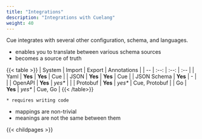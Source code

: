 ```yaml
---
title: "Integrations"
description: "Integrations with Cuelang"
weight: 40
---
```


Cue integrates with several other
configuration, schema, and languages.

- enables you to translate between various schema sources
- becomes a source of truth

{{< table >}}
| System      | Import                          | Export                          | Annotations   |
| --          | :--:                            | :--:                            | :--           |
| Yaml        | <b class="text-success">Yes</b> | <b class="text-success">Yes</b> | Cue           |
| JSON        | <b class="text-success">Yes</b> | <b class="text-success">Yes</b> | Cue           |
| JSON Schema | <b class="text-success">Yes</b> | -                               |               |
| OpenAPI     | <b class="text-success">Yes</b> | <i>yes*</i>                     |               |
| Protobuf    | <b class="text-success">Yes</b> | <i>yes*</i>                     | Cue, Protobuf |
| Go          | <b class="text-success">Yes</b> | <i>yes*</i>                     | Cue, Go       |
{{< /table>}}

    * requires writing code

- mappings are non-trivial
- meanings are not the same between them

{{< childpages >}}
